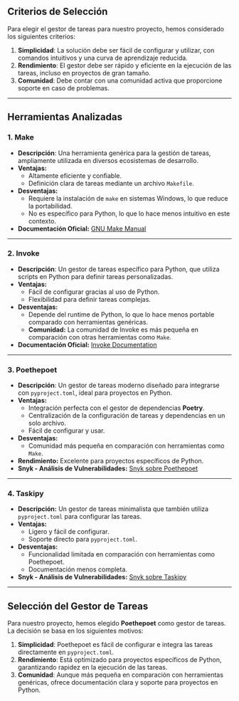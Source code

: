 ## **Criterios de Selección**
Para elegir el gestor de tareas para nuestro proyecto, hemos considerado los siguientes criterios:

1. **Simplicidad**: La solución debe ser fácil de configurar y utilizar, con comandos intuitivos y una curva de aprendizaje reducida.
2. **Rendimiento**: El gestor debe ser rápido y eficiente en la ejecución de las tareas, incluso en proyectos de gran tamaño.
3. **Comunidad**: Debe contar con una comunidad activa que proporcione soporte en caso de problemas.

---

## **Herramientas Analizadas**

### 1. **Make**
- **Descripción**: Una herramienta genérica para la gestión de tareas, ampliamente utilizada en diversos ecosistemas de desarrollo.
- **Ventajas:**
  - Altamente eficiente y confiable.
  - Definición clara de tareas mediante un archivo `Makefile`.
- **Desventajas:**
  - Requiere la instalación de `make` en sistemas Windows, lo que reduce la portabilidad.
  - No es específico para Python, lo que lo hace menos intuitivo en este contexto.
- **Documentación Oficial:** [GNU Make Manual](https://www.gnu.org/software/make/manual/make.html)

---

### 2. **Invoke**
- **Descripción**: Un gestor de tareas específico para Python, que utiliza scripts en Python para definir tareas personalizadas.
- **Ventajas:**
  - Fácil de configurar gracias al uso de Python.
  - Flexibilidad para definir tareas complejas.
- **Desventajas:**
  - Depende del runtime de Python, lo que lo hace menos portable comparado con herramientas genéricas.
  - **Comunidad:** La comunidad de Invoke es más pequeña en comparación con otras herramientas como `Make`.
- **Documentación Oficial:** [Invoke Documentation](https://www.pyinvoke.org/)

---

### 3. **Poethepoet**
- **Descripción**: Un gestor de tareas moderno diseñado para integrarse con `pyproject.toml`, ideal para proyectos en Python.
- **Ventajas:**
  - Integración perfecta con el gestor de dependencias **Poetry**.
  - Centralización de la configuración de tareas y dependencias en un solo archivo.
  - Fácil de configurar y usar.
- **Desventajas:**
  - Comunidad más pequeña en comparación con herramientas como `Make`.
- **Rendimiento:** Excelente para proyectos específicos de Python.
- **Snyk - Análisis de Vulnerabilidades:** [Snyk sobre Poethepoet](https://snyk.io/advisor/python/poethepoet)

---

### 4. **Taskipy**
- **Descripción:** Un gestor de tareas minimalista que también utiliza `pyproject.toml` para configurar las tareas.
- **Ventajas:**
  - Ligero y fácil de configurar.
  - Soporte directo para `pyproject.toml`.
- **Desventajas:**
  - Funcionalidad limitada en comparación con herramientas como Poethepoet.
  - Documentación menos completa.
- **Snyk - Análisis de Vulnerabilidades:** [Snyk sobre Taskipy](https://snyk.io/advisor/python/taskipy)

---

## **Selección del Gestor de Tareas**
Para nuestro proyecto, hemos elegido **Poethepoet** como gestor de tareas. La decisión se basa en los siguientes motivos:

1. **Simplicidad**: Poethepoet es fácil de configurar e integra las tareas directamente en `pyproject.toml`.
2. **Rendimiento**: Está optimizado para proyectos específicos de Python, garantizando rapidez en la ejecución de las tareas.
3. **Comunidad**: Aunque más pequeña en comparación con herramientas genéricas, ofrece documentación clara y soporte para proyectos en Python.
